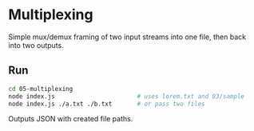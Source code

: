 # Multiplexing

Simple mux/demux framing of two input streams into one file, then back into two outputs.

## Run

```bash
cd 05-multiplexing
node index.js                       # uses lorem.txt and 03/sample
node index.js ./a.txt ./b.txt       # or pass two files
```

Outputs JSON with created file paths.

